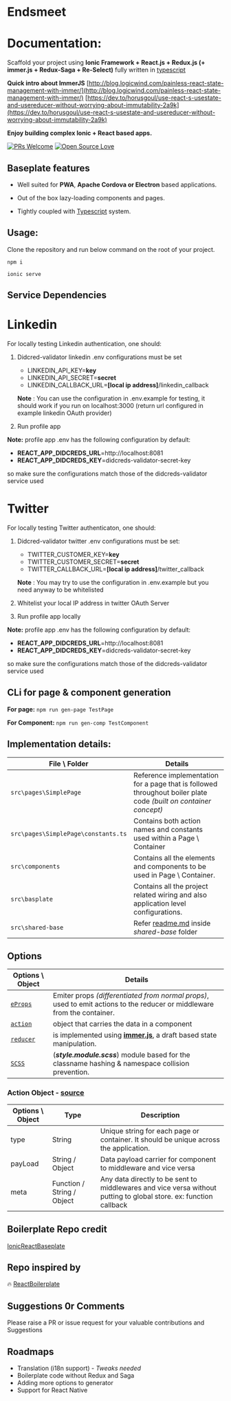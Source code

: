 # Endsmeet

# Documentation:

 Scaffold your project using **Ionic Framework + React.js + Redux.js (+ immer.js + Redux-Saga + Re-Select)** fully written in [typescript](https://www.typescriptlang.org/)

**Quick intro about ImmerJS**
[http://blog.logicwind.com/painless-react-state-management-with-immer/](http://blog.logicwind.com/painless-react-state-management-with-immer/)
[https://dev.to/horusgoul/use-react-s-usestate-and-usereducer-without-worrying-about-immutability-2a9k](https://dev.to/horusgoul/use-react-s-usestate-and-usereducer-without-worrying-about-immutability-2a9k)  
  
**Enjoy building complex Ionic + React based apps.**

[![PRs Welcome](https://img.shields.io/badge/PRs-welcome-brightgreen.svg?style=flat&logo=github)](https://github.com/nirus/Ionic-React-Baseplate/pulls) [![Open Source Love](https://badges.frapsoft.com/os/v2/open-source.svg?v=103)](https://github.com/nirus/Ionic-React-Baseplate)
  
## Baseplate features

- Well suited for **PWA**, **Apache Cordova or Electron** based applications.

- Out of the box lazy-loading components and pages.

- Tightly coupled with [Typescript](https://www.typescriptlang.org/) system.

## Usage: 

Clone the repository and run below command on the root of your project. 

 `npm i`
 
 `ionic serve`

 ## Service Dependencies

# Linkedin

For locally testing Linkedin authentication, one should:
1) Didcred-validator linkedin .env configurations must be set
    
    - LINKEDIN_API_KEY=**key**
    - LINKEDIN_API_SECRET=**secret**
    - LINKEDIN_CALLBACK_URL=**[local ip address]**/linkedin_callback

     **Note** : You can use the configuration in .env.example for testing, it should work if you run on localhost:3000  (return url configured in example linkedin OAuth provider)

2) Run profile app 

**Note:** profile app .env has the following configuration by default: 

- **REACT_APP_DIDCREDS_URL**=http://localhost:8081
- **REACT_APP_DIDCREDS_KEY**=didcreds-validator-secret-key

so make sure the configurations match those of the didcreds-validator service used

# Twitter

For locally testing Twitter authenticaton, one should:
1) Didcred-validator twitter .env configurations must be set:

    - TWITTER_CUSTOMER_KEY=**key**
    - TWITTER_CUSTOMER_SECRET=**secret**
    - TWITTER_CALLBACK_URL=**[local ip address]**/twitter_callback

    **Note** : You may try to use the configuration in .env.example but you need anyway to be whitelisted  

2) Whitelist your local IP address in twitter OAuth Server 
3) Run profile app locally

**Note:** profile app .env has the following configuration by default: 

- **REACT_APP_DIDCREDS_URL**=http://localhost:8081
- **REACT_APP_DIDCREDS_KEY**=didcreds-validator-secret-key

so make sure the configurations match those of the didcreds-validator service used

## CLi for page & component generation

**For page:**  `npm run gen-page TestPage`
  
**For Component:**   `npm run gen-comp TestComponent`

## Implementation details:

 |  File \ Folder | Details  | 
|---|---|
| `src\pages\SimplePage` |  Reference implementation for a page that is followed throughout boiler plate code *(built on container concept)* |
| `src\pages\SimplePage\constants.ts` |  Contains both action names and constants used within a Page \ Container|
| `src\components` | Contains all the elements and components to be used in Page \ Container. |
| `src\basplate` | Contains all the project related wiring and also application level configurations.|
| `src\shared-base` | Refer [readme.md](https://github.com/nirus/Ionic-React-Baseplate/tree/master/src/shared-base) inside *shared-base* folder  |

## Options

| Options \ Object | Details |
|---|---|
| [`eProps`](https://github.com/nirus/Ionic-React-Baseplate/blob/7ae9269e54010ede9db46a4fa9e349c5f97c9da5/src/pages/SimplePage/index.tsx#L102) | Emiter props *(differentiated from normal props)*, used to emit actions to the reducer or middleware from the container. |
| [`action`](#action-object---source) | object that carries the data in a component |
| [`reducer`](https://github.com/nirus/Ionic-React-Baseplate/blob/7ae9269e54010ede9db46a4fa9e349c5f97c9da5/src/pages/SimplePage/reducer.ts#L16) | is implemented using [**immer.js**](https://github.com/immerjs/immer), a draft based state manipulation. |
| [`SCSS`](https://github.com/nirus/Ionic-React-Baseplate/blob/master/src/pages/SimplePage/style.module.scss) | (***style.module.scss***) module based for the classname hashing & namespace collision prevention. |

### Action Object - [source](https://github.com/nirus/Ionic-React-Baseplate/blob/7ae9269e54010ede9db46a4fa9e349c5f97c9da5/src/baseplate/models.ts#L21)

| Options \ Object | Type | Description|
|---|---|---|
| type | String | Unique string for each page or container. It should be unique across the application.
| payLoad | String / Object | Data payload carrier for component to middleware and vice versa
| meta | Function / String / Object | Any data directly to be sent to middlewares and vice versa without putting to global store. ex: function callback |

## Boilerplate Repo credit
[IonicReactBaseplate](https://github.com/nirus/Ionic-React-Baseplate)

## Repo inspired by

🔥 [ReactBoilerplate](https://github.com/react-boilerplate/react-boilerplate)

## Suggestions 0r Comments

Please raise a PR or issue request for your valuable contributions and Suggestions
  

## Roadmaps

- Translation (i18n support) - *Tweaks needed*
- Boilerplate code without Redux and Saga 
- Adding more options to generator
- Support for React Native
